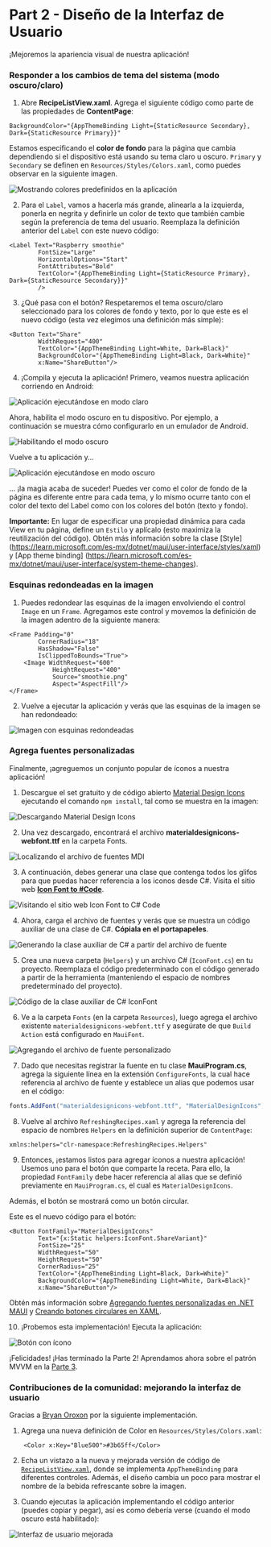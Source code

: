 # Part 2 - Diseño de la Interfaz de Usuario
¡Mejoremos la apariencia visual de nuestra aplicación!

### Responder a los cambios de tema del sistema (modo oscuro/claro)
1. Abre **RecipeListView.xaml**. Agrega el siguiente código como parte de las propiedades de **ContentPage**:

```xaml
BackgroundColor="{AppThemeBinding Light={StaticResource Secondary}, Dark={StaticResource Primary}}"
```

Estamos especificando el **color de fondo** para la página que cambia dependiendo si el dispositivo está usando su tema claro u oscuro. `Primary` y `Secondary` se definen en `Resources/Styles/Colors.xaml`, como puedes observar en la siguiente imagen.

![Mostrando colores predefinidos en la aplicación](/Art/20-StyleColors.png)

2. Para el `Label`, vamos a hacerla más grande, alinearla a la izquierda, ponerla en negrita y definirle un color de texto que también cambie según la preferencia de tema del usuario. Reemplaza la definición anterior del `Label` con este nuevo código:

```xaml
<Label Text="Raspberry smoothie"
        FontSize="Large"
        HorizontalOptions="Start"
        FontAttributes="Bold"
        TextColor="{AppThemeBinding Light={StaticResource Primary}, Dark={StaticResource Secondary}}"
        />
```
3. ¿Qué pasa con el botón? Respetaremos el tema oscuro/claro seleccionado para los colores de fondo y texto, por lo que este es el nuevo código (esta vez elegimos una definición más simple):

```xaml
<Button Text="Share"
        WidthRequest="400"
        TextColor="{AppThemeBinding Light=White, Dark=Black}"
        BackgroundColor="{AppThemeBinding Light=Black, Dark=White}"
        x:Name="ShareButton"/>
```

4. ¡Compila y ejecuta la aplicación! Primero, veamos nuestra aplicación corriendo en Android:

![Aplicación ejecutándose en modo claro](/Art/21-AppRunningInLightMode.png)

Ahora, habilita el modo oscuro en tu dispositivo. Por ejemplo, a continuación se muestra cómo configurarlo en un emulador de Android.

![Habilitando el modo oscuro](/Art/22-EnablingDarkMode.png)

Vuelve a tu aplicación y...

![Aplicación ejecutándose en modo oscuro](/Art/23-AppRunningInDarkMode.png)

... ¡la magia acaba de suceder! Puedes ver como el color de fondo de la página es diferente entre para cada tema, y lo mismo ocurre tanto con el color del texto del Label como con los colores del botón (texto y fondo).

**Importante:** En lugar de especificar una propiedad dinámica para cada View en tu página, define un `Estilo` y aplícalo (esto maximiza la reutilización del código). Obtén más información sobre la clase [Style] (https://learn.microsoft.com/es-mx/dotnet/maui/user-interface/styles/xaml) y [App theme binding] (https://learn.microsoft.com/es-mx/dotnet/maui/user-interface/system-theme-changes).

### Esquinas redondeadas en la imagen

1. Puedes redondear las esquinas de la imagen envolviendo el control `Image` en un `Frame`. Agregamos este control y movemos la definición de la imagen adentro de la siguiente manera:

```xaml
<Frame Padding="0"
        CornerRadius="18"
        HasShadow="False"
        IsClippedToBounds="True">
    <Image WidthRequest="600"
            HeightRequest="400"
            Source="smoothie.png"
            Aspect="AspectFill"/>
</Frame>
```

2. Vuelve a ejecutar la aplicación y verás que las esquinas de la imagen se han redondeado:

![Imagen con esquinas redondeadas](/Art/24-RoundImageCorners.png)

### Agrega fuentes personalizadas
Finalmente, ¡agreguemos un conjunto popular de íconos a nuestra aplicación!

1. Descargue el set gratuito y de código abierto [Material Design Icons](https://pictogrammers.com/library/mdi/) ejecutando el comando `npm install`, tal como se muestra en la imagen:

![Descargando Material Design Icons](/Art/25-DownloadMDIFont.png)

2. Una vez descargado, encontrará el archivo **materialdesignicons-webfont.ttf** en la carpeta Fonts.

![Localizando el archivo de fuentes MDI](/Art/26-MDIFontFile.png)

3. A continuación, debes generar una clase que contenga todos los glifos para que puedas hacer referencia a los iconos desde C#. Visita el sitio web **[Icon Font to #Code](https://andreinitescu.github.io/IconFont2Code/)**.

![Visitando el sitio web Icon Font to C# Code](/Art/27-IconFontToCSharpCode.png)

4. Ahora, carga el archivo de fuentes y verás que se muestra un código auxiliar de una clase de C#. **Cópiala en el portapapeles**.

![Generando la clase auxiliar de C# a partir del archivo de fuente](/Art/28-MDIHelperClassCode.png)

5. Crea una nueva carpeta (`Helpers`) y un archivo C# (`IconFont.cs`) en tu proyecto. Reemplaza el código predeterminado con el código generado a partir de la herramienta (manteniendo el espacio de nombres predeterminado del proyecto).

![Código de la clase auxiliar de C# IconFont](/Art/29-IconFontClassCode.png)

6. Ve a la carpeta `Fonts` (en la carpeta `Resources`), luego agrega el archivo existente `materialdesignicons-webfont.ttf` y asegúrate de que `Build Action` está configurado en `MauiFont`.

![Agregando el archivo de fuente personalizado](/Art/30-AddFontFile.png)

7. Dado que necesitas registrar la fuente en tu clase **MauiProgram.cs**, agrega la siguiente línea en la extensión `ConfigureFonts`, la cual hace referencia al archivo de fuente y establece un alias que podemos usar en el código:

```csharp
fonts.AddFont("materialdesignicons-webfont.ttf", "MaterialDesignIcons");
```

8. Vuelve al archivo `RefreshingRecipes.xaml` y agrega la referencia del espacio de nombres `Helpers` en la definición superior de `ContentPage`:

```xaml
xmlns:helpers="clr-namespace:RefreshingRecipes.Helpers"
```

9. Entonces, ¡estamos listos para agregar íconos a nuestra aplicación! Usemos uno para el botón que comparte la receta. Para ello, la propiedad `FontFamily` debe hacer referencia al alias que se definió previamente en `MauiProgram.cs`, el cual es `MaterialDesignIcons`.

Además, el botón se mostrará como un botón circular.

Este es el nuevo código para el botón:

```xaml
<Button FontFamily="MaterialDesignIcons" 
        Text="{x:Static helpers:IconFont.ShareVariant}"
        FontSize="25"
        WidthRequest="50"
        HeightRequest="50"
        CornerRadius="25"
        TextColor="{AppThemeBinding Light=Black, Dark=White}"
        BackgroundColor="{AppThemeBinding Light=White, Dark=Black}"
        x:Name="ShareButton"/>
```

Obtén más información sobre [Agregando fuentes personalizadas en .NET MAUI](https://cedricgabrang.medium.com/custom-fonts-material-design-icons-in-net-maui-acf59c9f98fe) y [Creando botones circulares en XAML]( https://askxammy.com/sencilla-manera-de-crear-botones-circulares-en-formularios-xamarin/).

10. ¡Probemos esta implementación! Ejecuta la aplicación:

![Botón con ícono](/Art/31-IconButton.png)

¡Felicidades! ¡Has terminado la Parte 2! Aprendamos ahora sobre el patrón MVVM en la [Parte 3](/Part3-MVVM/README.md).

### Contribuciones de la comunidad: mejorando la interfaz de usuario

Gracias a [Bryan Oroxon](https://github.com/BryanOroxon/) por la siguiente implementación.

1. Agrega una nueva definición de Color en `Resources/Styles/Colors.xaml`:

```xaml
    <Color x:Key="Blue500">#3b65ff</Color>
```

2. Echa un vistazo a la nueva y mejorada versión de código de [`RecipeListView.xaml`](/Part3-MVVM/RefreshingRecipes/Views/RecipeListView.xaml), donde se implementa `AppThemeBinding` para diferentes controles. Además, el diseño cambia un poco para mostrar el nombre de la bebida refrescante sobre la imagen.

3. Cuando ejecutas la aplicación implementando el código anterior (puedes copiar y pegar), así es como debería verse (cuando el modo oscuro está habilitado):

![Interfaz de usuario mejorada](/Art/32-ImprovingUI.png)